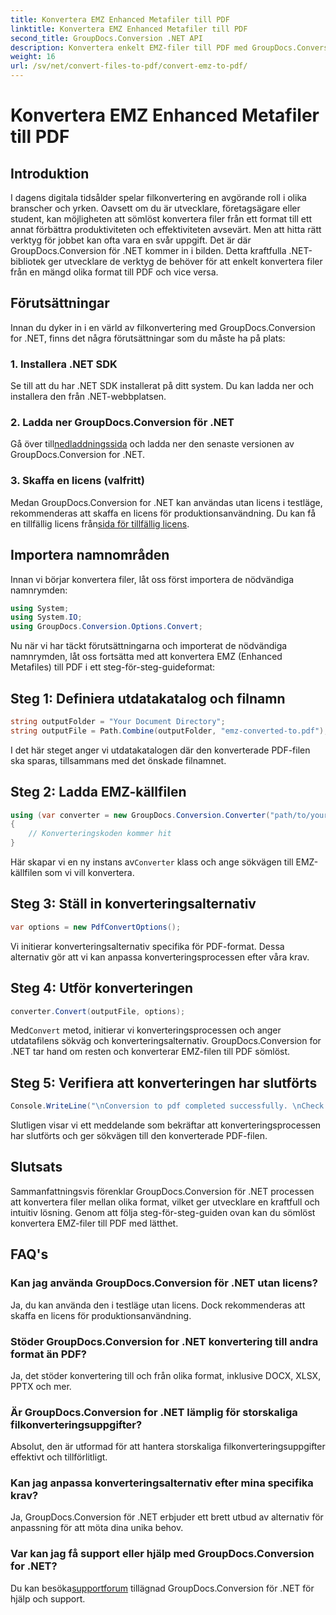 ```yaml
---
title: Konvertera EMZ Enhanced Metafiler till PDF
linktitle: Konvertera EMZ Enhanced Metafiler till PDF
second_title: GroupDocs.Conversion .NET API
description: Konvertera enkelt EMZ-filer till PDF med GroupDocs.Conversion for .NET. Förenkla dina filkonverteringsuppgifter.
weight: 16
url: /sv/net/convert-files-to-pdf/convert-emz-to-pdf/
---
```


# Konvertera EMZ Enhanced Metafiler till PDF

## Introduktion
I dagens digitala tidsålder spelar filkonvertering en avgörande roll i olika branscher och yrken. Oavsett om du är utvecklare, företagsägare eller student, kan möjligheten att sömlöst konvertera filer från ett format till ett annat förbättra produktiviteten och effektiviteten avsevärt. Men att hitta rätt verktyg för jobbet kan ofta vara en svår uppgift. Det är där GroupDocs.Conversion för .NET kommer in i bilden. Detta kraftfulla .NET-bibliotek ger utvecklare de verktyg de behöver för att enkelt konvertera filer från en mängd olika format till PDF och vice versa.
## Förutsättningar
Innan du dyker in i en värld av filkonvertering med GroupDocs.Conversion for .NET, finns det några förutsättningar som du måste ha på plats:
### 1. Installera .NET SDK
Se till att du har .NET SDK installerat på ditt system. Du kan ladda ner och installera den från .NET-webbplatsen.
### 2. Ladda ner GroupDocs.Conversion för .NET
 Gå över till[nedladdningssida](https://releases.groupdocs.com/conversion/net/) och ladda ner den senaste versionen av GroupDocs.Conversion for .NET.
### 3. Skaffa en licens (valfritt)
 Medan GroupDocs.Conversion for .NET kan användas utan licens i testläge, rekommenderas att skaffa en licens för produktionsanvändning. Du kan få en tillfällig licens från[sida för tillfällig licens](https://purchase.groupdocs.com/temporary-license/).

## Importera namnområden
Innan vi börjar konvertera filer, låt oss först importera de nödvändiga namnrymden:
```csharp
using System;
using System.IO;
using GroupDocs.Conversion.Options.Convert;
```
Nu när vi har täckt förutsättningarna och importerat de nödvändiga namnrymden, låt oss fortsätta med att konvertera EMZ (Enhanced Metafiles) till PDF i ett steg-för-steg-guideformat:
## Steg 1: Definiera utdatakatalog och filnamn
```csharp
string outputFolder = "Your Document Directory";
string outputFile = Path.Combine(outputFolder, "emz-converted-to.pdf");
```
I det här steget anger vi utdatakatalogen där den konverterade PDF-filen ska sparas, tillsammans med det önskade filnamnet.
## Steg 2: Ladda EMZ-källfilen
```csharp
using (var converter = new GroupDocs.Conversion.Converter("path/to/your/emz/file.emz"))
{
    // Konverteringskoden kommer hit
}
```
 Här skapar vi en ny instans av`Converter` klass och ange sökvägen till EMZ-källfilen som vi vill konvertera.
## Steg 3: Ställ in konverteringsalternativ
```csharp
var options = new PdfConvertOptions();
```
Vi initierar konverteringsalternativ specifika för PDF-format. Dessa alternativ gör att vi kan anpassa konverteringsprocessen efter våra krav.
## Steg 4: Utför konverteringen
```csharp
converter.Convert(outputFile, options);
```
 Med`Convert` metod, initierar vi konverteringsprocessen och anger utdatafilens sökväg och konverteringsalternativ. GroupDocs.Conversion for .NET tar hand om resten och konverterar EMZ-filen till PDF sömlöst.
## Steg 5: Verifiera att konverteringen har slutförts
```csharp
Console.WriteLine("\nConversion to pdf completed successfully. \nCheck output in {0}", outputFolder);
```
Slutligen visar vi ett meddelande som bekräftar att konverteringsprocessen har slutförts och ger sökvägen till den konverterade PDF-filen.

## Slutsats
Sammanfattningsvis förenklar GroupDocs.Conversion för .NET processen att konvertera filer mellan olika format, vilket ger utvecklare en kraftfull och intuitiv lösning. Genom att följa steg-för-steg-guiden ovan kan du sömlöst konvertera EMZ-filer till PDF med lätthet.
## FAQ's
### Kan jag använda GroupDocs.Conversion för .NET utan licens?
Ja, du kan använda den i testläge utan licens. Dock rekommenderas att skaffa en licens för produktionsanvändning.
### Stöder GroupDocs.Conversion for .NET konvertering till andra format än PDF?
Ja, det stöder konvertering till och från olika format, inklusive DOCX, XLSX, PPTX och mer.
### Är GroupDocs.Conversion for .NET lämplig för storskaliga filkonverteringsuppgifter?
Absolut, den är utformad för att hantera storskaliga filkonverteringsuppgifter effektivt och tillförlitligt.
### Kan jag anpassa konverteringsalternativ efter mina specifika krav?
Ja, GroupDocs.Conversion för .NET erbjuder ett brett utbud av alternativ för anpassning för att möta dina unika behov.
### Var kan jag få support eller hjälp med GroupDocs.Conversion for .NET?
 Du kan besöka[supportforum](https://forum.groupdocs.com/c/conversion/11) tillägnad GroupDocs.Conversion för .NET för hjälp och support.